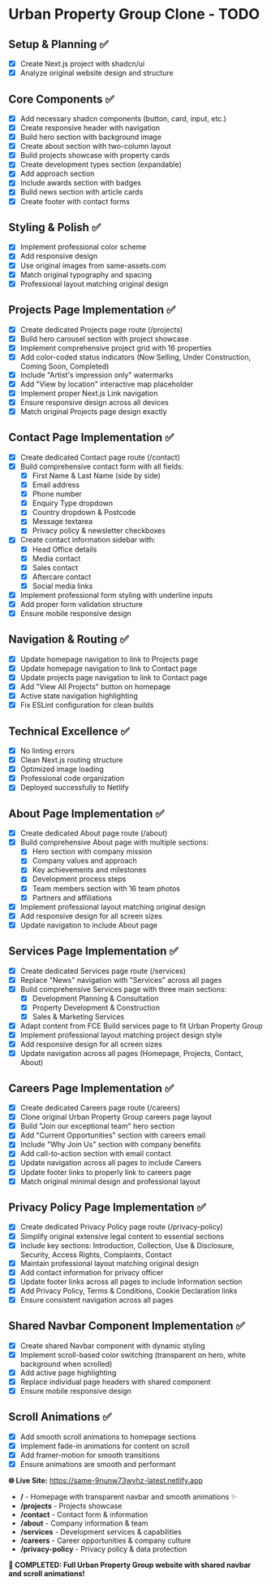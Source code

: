 # Urban Property Group Clone - TODO

## Setup & Planning ✅
- [x] Create Next.js project with shadcn/ui
- [x] Analyze original website design and structure

## Core Components ✅
- [x] Add necessary shadcn components (button, card, input, etc.)
- [x] Create responsive header with navigation
- [x] Build hero section with background image
- [x] Create about section with two-column layout
- [x] Build projects showcase with property cards
- [x] Create development types section (expandable)
- [x] Add approach section
- [x] Include awards section with badges
- [x] Build news section with article cards
- [x] Create footer with contact forms

## Styling & Polish ✅
- [x] Implement professional color scheme
- [x] Add responsive design
- [x] Use original images from same-assets.com
- [x] Match original typography and spacing
- [x] Professional layout matching original design

## Projects Page Implementation ✅
- [x] Create dedicated Projects page route (/projects)
- [x] Build hero carousel section with project showcase
- [x] Implement comprehensive project grid with 16 properties
- [x] Add color-coded status indicators (Now Selling, Under Construction, Coming Soon, Completed)
- [x] Include "Artist's impression only" watermarks
- [x] Add "View by location" interactive map placeholder
- [x] Implement proper Next.js Link navigation
- [x] Ensure responsive design across all devices
- [x] Match original Projects page design exactly

## Contact Page Implementation ✅
- [x] Create dedicated Contact page route (/contact)
- [x] Build comprehensive contact form with all fields:
  - [x] First Name & Last Name (side by side)
  - [x] Email address
  - [x] Phone number
  - [x] Enquiry Type dropdown
  - [x] Country dropdown & Postcode
  - [x] Message textarea
  - [x] Privacy policy & newsletter checkboxes
- [x] Create contact information sidebar with:
  - [x] Head Office details
  - [x] Media contact
  - [x] Sales contact
  - [x] Aftercare contact
  - [x] Social media links
- [x] Implement professional form styling with underline inputs
- [x] Add proper form validation structure
- [x] Ensure mobile responsive design

## Navigation & Routing ✅
- [x] Update homepage navigation to link to Projects page
- [x] Update homepage navigation to link to Contact page
- [x] Update projects page navigation to link to Contact page
- [x] Add "View All Projects" button on homepage
- [x] Active state navigation highlighting
- [x] Fix ESLint configuration for clean builds

## Technical Excellence ✅
- [x] No linting errors
- [x] Clean Next.js routing structure
- [x] Optimized image loading
- [x] Professional code organization
- [x] Deployed successfully to Netlify

## About Page Implementation ✅
- [x] Create dedicated About page route (/about)
- [x] Build comprehensive About page with multiple sections:
  - [x] Hero section with company mission
  - [x] Company values and approach
  - [x] Key achievements and milestones
  - [x] Development process steps
  - [x] Team members section with 16 team photos
  - [x] Partners and affiliations
- [x] Implement professional layout matching original design
- [x] Add responsive design for all screen sizes
- [x] Update navigation to include About page

## Services Page Implementation ✅
- [x] Create dedicated Services page route (/services)
- [x] Replace "News" navigation with "Services" across all pages
- [x] Build comprehensive Services page with three main sections:
  - [x] Development Planning & Consultation
  - [x] Property Development & Construction
  - [x] Sales & Marketing Services
- [x] Adapt content from FCE Build services page to fit Urban Property Group
- [x] Implement professional layout matching project design style
- [x] Add responsive design for all screen sizes
- [x] Update navigation across all pages (Homepage, Projects, Contact, About)

## Careers Page Implementation ✅
- [x] Create dedicated Careers page route (/careers)
- [x] Clone original Urban Property Group careers page layout
- [x] Build "Join our exceptional team" hero section
- [x] Add "Current Opportunities" section with careers email
- [x] Include "Why Join Us" section with company benefits
- [x] Add call-to-action section with email contact
- [x] Update navigation across all pages to include Careers
- [x] Update footer links to properly link to careers page
- [x] Match original minimal design and professional layout

## Privacy Policy Page Implementation ✅
- [x] Create dedicated Privacy Policy page route (/privacy-policy)
- [x] Simplify original extensive legal content to essential sections
- [x] Include key sections: Introduction, Collection, Use & Disclosure, Security, Access Rights, Complaints, Contact
- [x] Maintain professional layout matching original design
- [x] Add contact information for privacy officer
- [x] Update footer links across all pages to include Information section
- [x] Add Privacy Policy, Terms & Conditions, Cookie Declaration links
- [x] Ensure consistent navigation across all pages

## Shared Navbar Component Implementation ✅
- [x] Create shared Navbar component with dynamic styling
- [x] Implement scroll-based color switching (transparent on hero, white background when scrolled)
- [x] Add active page highlighting
- [x] Replace individual page headers with shared component
- [x] Ensure mobile responsive design

## Scroll Animations ✅
- [x] Add smooth scroll animations to homepage sections
- [x] Implement fade-in animations for content on scroll
- [x] Add framer-motion for smooth transitions
- [x] Ensure animations are smooth and performant

**🌐 Live Site:** https://same-9nunw73wvhz-latest.netlify.app
- **/** - Homepage with transparent navbar and smooth animations ✨
- **/projects** - Projects showcase
- **/contact** - Contact form & information
- **/about** - Company information & team
- **/services** - Development services & capabilities
- **/careers** - Career opportunities & company culture
- **/privacy-policy** - Privacy policy & data protection

**🎯 COMPLETED: Full Urban Property Group website with shared navbar and scroll animations!**
